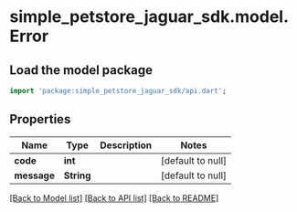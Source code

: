 # simple_petstore_jaguar_sdk.model.Error

## Load the model package
```dart
import 'package:simple_petstore_jaguar_sdk/api.dart';
```

## Properties
Name | Type | Description | Notes
------------ | ------------- | ------------- | -------------
**code** | **int** |  | [default to null]
**message** | **String** |  | [default to null]

[[Back to Model list]](../README.md#documentation-for-models) [[Back to API list]](../README.md#documentation-for-api-endpoints) [[Back to README]](../README.md)


